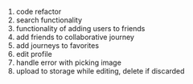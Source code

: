 1. code refactor
2. search functionality 
3. functionality of adding users to friends
4. add friends to collaborative journey
5. add journeys to favorites
6. edit profile
7. handle error with picking image
8. upload to storage while editing, delete if discarded